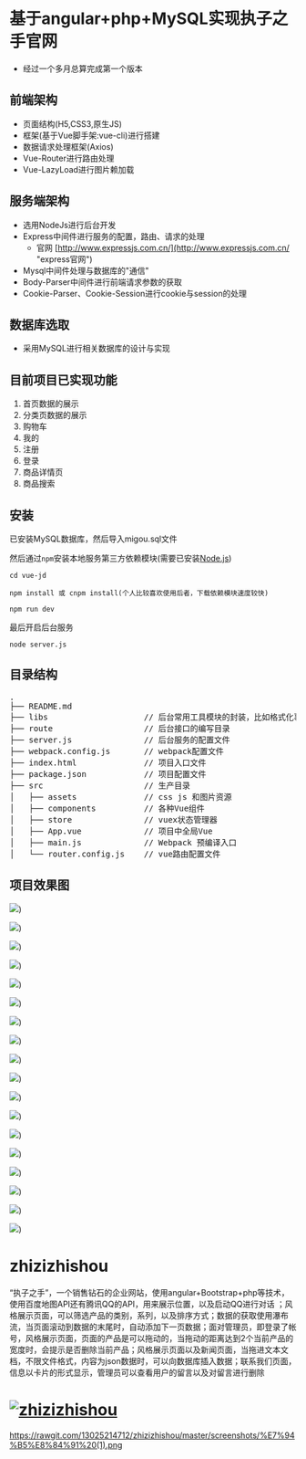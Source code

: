 # 基于angular+php+MySQL实现执子之手官网
- 经过一个多月总算完成第一个版本
## 前端架构
- 页面结构(H5,CSS3,原生JS)
- 框架(基于Vue脚手架:vue-cli)进行搭建
- 数据请求处理框架(Axios)
- Vue-Router进行路由处理
- Vue-LazyLoad进行图片赖加载

## 服务端架构
- 选用NodeJs进行后台开发
- Express中间件进行服务的配置，路由、请求的处理
	- 官网 [http://www.expressjs.com.cn/](http://www.expressjs.com.cn/ "express官网")
- Mysql中间件处理与数据库的"通信"
- Body-Parser中间件进行前端请求参数的获取
- Cookie-Parser、Cookie-Session进行cookie与session的处理


## 数据库选取
- 采用MySQL进行相关数据库的设计与实现

## 目前项目已实现功能
1. 首页数据的展示
2. 分类页数据的展示
3. 购物车
4. 我的
5. 注册
6. 登录
7. 商品详情页
8. 商品搜索


## 安装

已安装MySQL数据库，然后导入migou.sql文件

然后通过`npm`安装本地服务第三方依赖模块(需要已安装[Node.js](https://nodejs.org/))

```
cd vue-jd
```

```
npm install 或 cnpm install(个人比较喜欢使用后者，下载依赖模块速度较快)
```

```
npm run dev
```

最后开启后台服务

```
node server.js
```

## 目录结构
<pre>
.
├── README.md           
├── libs               		// 后台常用工具模块的封装，比如格式化事件、MD5加密等
├── route              		// 后台接口的编写目录
├── server.js          		// 后台服务的配置文件
├── webpack.config.js  		// webpack配置文件
├── index.html         		// 项目入口文件
├── package.json       		// 项目配置文件
├── src                		// 生产目录
│   ├── assets         		// css js 和图片资源
│   ├── components     		// 各种Vue组件
│   ├── store          		// vuex状态管理器
│   ├── App.vue        		// 项目中全局Vue
│   ├── main.js        		// Webpack 预编译入口
│   └── router.config.js    // vue路由配置文件
</pre>

## 项目效果图


![](https://rawgit.com/13025214712/zhizizhishou/master/screenshots/%E7%94%B5%E8%84%91%20(1).png))

![](https://rawgit.com/13025214712/zhizizhishou/master/screenshots/%E7%94%B5%E8%84%91%20(2).png))

![](https://rawgit.com/13025214712/zhizizhishou/master/screenshots/%E7%94%B5%E8%84%91%20(3).png))

![](https://rawgit.com/13025214712/zhizizhishou/master/screenshots/%E7%94%B5%E8%84%91%20(4).png))

![](https://rawgit.com/13025214712/zhizizhishou/master/screenshots/%E7%94%B5%E8%84%91%20(5).png))

![](https://rawgit.com/13025214712/zhizizhishou/master/screenshots/%E7%94%B5%E8%84%91%20(6).png))

![](https://rawgit.com/13025214712/zhizizhishou/master/screenshots/%E7%94%B5%E8%84%91%20(7).png))

![](https://rawgit.com/13025214712/zhizizhishou/master/screenshots/%E7%94%B5%E8%84%91%20(8).png))

![](https://rawgit.com/13025214712/zhizizhishou/master/screenshots/%E7%94%B5%E8%84%91%20(9).png))

![](https://rawgit.com/13025214712/zhizizhishou/master/screenshots/%E7%94%B5%E8%84%91%20(10).png))

![](https://rawgit.com/13025214712/zhizizhishou/master/screenshots/%E7%94%B5%E8%84%91%20(11).png))

![](https://rawgit.com/13025214712/zhizizhishou/master/screenshots/%E7%94%B5%E8%84%91%20(12).png))

![](https://rawgit.com/13025214712/zhizizhishou/master/screenshots/%E6%89%8B%E6%9C%BA%20(1).png))

![](https://rawgit.com/13025214712/zhizizhishou/master/screenshots/%E6%89%8B%E6%9C%BA%20(2).png))

![](https://rawgit.com/13025214712/zhizizhishou/master/screenshots/%E6%89%8B%E6%9C%BA%20(3).png))

![](https://rawgit.com/13025214712/zhizizhishou/master/screenshots/%E6%89%8B%E6%9C%BA%20(4).png))

![](https://rawgit.com/13025214712/zhizizhishou/master/screenshots/%E6%89%8B%E6%9C%BA%20(5).png))

![](https://rawgit.com/13025214712/zhizizhishou/master/screenshots/%E6%89%8B%E6%9C%BA%20(6).png))












# zhizizhishou
“执子之手”，一个销售钻石的企业网站，使用angular+Bootstrap+php等技术，使用百度地图API还有腾讯QQ的API，用来展示位置，以及启动QQ进行对话 ；风格展示页面，可以筛选产品的类别，系列，以及排序方式；数据的获取使用瀑布流，当页面滚动到数据的末尾时，自动添加下一页数据；面对管理员，即登录了帐号，风格展示页面，页面的产品是可以拖动的，当拖动的距离达到2个当前产品的宽度时，会提示是否删除当前产品；风格展示页面以及新闻页面，当拖进文本文档，不限文件格式，内容为json数据时，可以向数据库插入数据；联系我们页面，信息以卡片的形式显示，管理员可以查看用户的留言以及对留言进行删除
# [![zhizizhishou](https://rawgit.com/13025214712/zhizizhishou/master/screenshots/%E7%94%B5%E8%84%91%20(1).png)](https://github.com/13025214712/zhizizhishou)

https://rawgit.com/13025214712/zhizizhishou/master/screenshots/%E7%94%B5%E8%84%91%20(1).png
